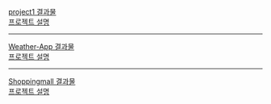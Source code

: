 <a href='https://ingkein-project1.netlify.app/'>project1 결과물</a> <br>
<a href='https://github.com/constyejin/React_study/tree/main/project1'>프로젝트 설명</a>

--- 

<a href='https://zzopenweathermap.org/api'>Weather-App 결과물</a>
<br>
<a href='https://github.com/constyejin/React_study/tree/main/weather'>프로젝트 설명</a>

---

<a href='https://ingkejin-shopping.netlify.app/'>Shoppingmall 결과물</a>
<br>
<a href='https://github.com/constyejin/React_study/tree/main/shoppingmall'>프로젝트 설명</a>
